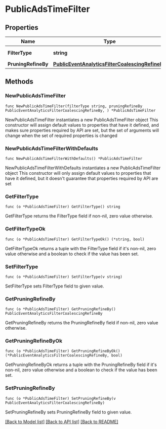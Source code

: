 # PublicAdsTimeFilter

## Properties

Name | Type | Description | Notes
------------ | ------------- | ------------- | -------------
**FilterType** | **string** |  | [default to "ADS_TIME"]
**PruningRefineBy** | [**PublicEventAnalyticsFilterCoalescingRefineBy**](PublicEventAnalyticsFilterCoalescingRefineBy.md) |  | 

## Methods

### NewPublicAdsTimeFilter

`func NewPublicAdsTimeFilter(filterType string, pruningRefineBy PublicEventAnalyticsFilterCoalescingRefineBy, ) *PublicAdsTimeFilter`

NewPublicAdsTimeFilter instantiates a new PublicAdsTimeFilter object
This constructor will assign default values to properties that have it defined,
and makes sure properties required by API are set, but the set of arguments
will change when the set of required properties is changed

### NewPublicAdsTimeFilterWithDefaults

`func NewPublicAdsTimeFilterWithDefaults() *PublicAdsTimeFilter`

NewPublicAdsTimeFilterWithDefaults instantiates a new PublicAdsTimeFilter object
This constructor will only assign default values to properties that have it defined,
but it doesn't guarantee that properties required by API are set

### GetFilterType

`func (o *PublicAdsTimeFilter) GetFilterType() string`

GetFilterType returns the FilterType field if non-nil, zero value otherwise.

### GetFilterTypeOk

`func (o *PublicAdsTimeFilter) GetFilterTypeOk() (*string, bool)`

GetFilterTypeOk returns a tuple with the FilterType field if it's non-nil, zero value otherwise
and a boolean to check if the value has been set.

### SetFilterType

`func (o *PublicAdsTimeFilter) SetFilterType(v string)`

SetFilterType sets FilterType field to given value.


### GetPruningRefineBy

`func (o *PublicAdsTimeFilter) GetPruningRefineBy() PublicEventAnalyticsFilterCoalescingRefineBy`

GetPruningRefineBy returns the PruningRefineBy field if non-nil, zero value otherwise.

### GetPruningRefineByOk

`func (o *PublicAdsTimeFilter) GetPruningRefineByOk() (*PublicEventAnalyticsFilterCoalescingRefineBy, bool)`

GetPruningRefineByOk returns a tuple with the PruningRefineBy field if it's non-nil, zero value otherwise
and a boolean to check if the value has been set.

### SetPruningRefineBy

`func (o *PublicAdsTimeFilter) SetPruningRefineBy(v PublicEventAnalyticsFilterCoalescingRefineBy)`

SetPruningRefineBy sets PruningRefineBy field to given value.



[[Back to Model list]](../README.md#documentation-for-models) [[Back to API list]](../README.md#documentation-for-api-endpoints) [[Back to README]](../README.md)


